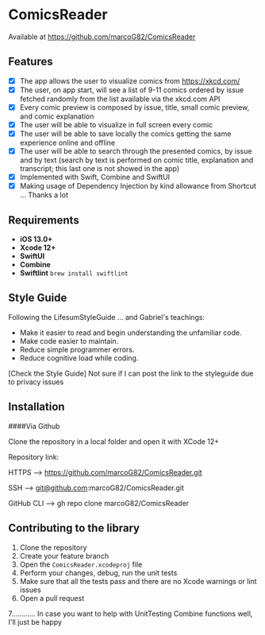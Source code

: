 # ComicsReader
Available at https://github.com/marcoG82/ComicsReader

## Features

- [x] The app allows the user to visualize comics from https://xkcd.com/
- [x] The user, on app start, will see a list of 9-11 comics ordered by issue fetched randomly from 
        the list available via the xkcd.com API
- [x] Every comic preview is composed by issue, title, small comic preview, and comic explanation 
- [x] The user will be able to visualize in full screen every comic 
- [x] The user will be able to save locally the comics getting the same experience online and 
        offline
- [x] The user will be able to search through the presented comics, by issue and by text (search by
        text is performed on comic title, explanation and transcript; this last one is not showed 
        in the app) 
- [x] Implemented with Swift, Combine and SwiftUI
- [x] Making usage of Dependency Injection by kind allowance from Shortcut ... Thanks a lot

## Requirements

- **iOS 13.0+**
- **Xcode 12+**
- **SwiftUI**
- **Combine**
- **Swiftlint** ```brew install swiftlint```


## Style Guide

Following the LifesumStyleGuide ... and Gabriel's teachings:

* Make it easier to read and begin understanding the unfamiliar code.
* Make code easier to maintain.
* Reduce simple programmer errors.
* Reduce cognitive load while coding.

[Check the Style Guide] Not sure if I can post the link to the styleguide due to privacy issues

## Installation

####Via Github

Clone the repository in a local folder and open it with XCode 12+

Repository link:

HTTPS      --> https://github.com/marcoG82/ComicsReader.git

SSH        --> git@github.com:marcoG82/ComicsReader.git

GitHub CLI --> gh repo clone marcoG82/ComicsReader


## Contributing to the library

1. Clone the repository
2. Create your feature branch
3. Open the `ComicsReader.xcodeproj` file
4. Perform your changes, debug, run the unit tests
5. Make sure that all the tests pass and there are no Xcode warnings or lint issues
6. Open a pull request

7............ In case you want to help with UnitTesting Combine functions well, I'll just be happy
